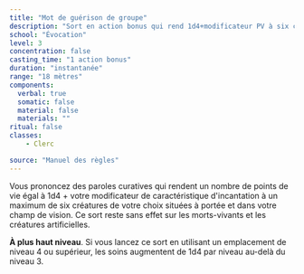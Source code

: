 ```yaml
---
title: "Mot de guérison de groupe"
description: "Sort en action bonus qui rend 1d4+modificateur PV à six cibles."
school: "Évocation"
level: 3
concentration: false
casting_time: "1 action bonus"
duration: "instantanée"
range: "18 mètres"
components:
  verbal: true
  somatic: false
  material: false
  materials: ""
ritual: false
classes:
    - Clerc

source: "Manuel des règles"
---
```

Vous prononcez des paroles curatives qui rendent un nombre de points de vie égal à 1d4 + votre modificateur de caractéristique d'incantation à un maximum de six créatures de votre choix situées à portée et dans votre champ de vision. Ce sort reste sans effet sur les morts-vivants et les créatures artificielles.

**À plus haut niveau**. Si vous lancez ce sort en utilisant un emplacement de niveau 4 ou supérieur, les soins augmentent de 1d4 par niveau au-delà du niveau 3.
